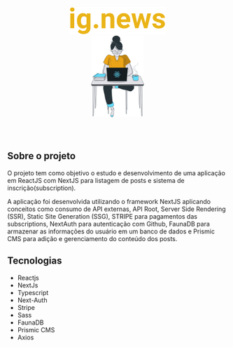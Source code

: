 <div align="center">
  <img src=".github/logo.svg"/>
</div>
<div align="center">
  <img src=".github/avatar.svg" width="120"/>
</div>
</br>
</br>

#

## Sobre o projeto

O projeto tem como objetivo o estudo e desenvolvimento de uma aplicação em ReactJS com NextJS para listagem de posts e sistema de inscrição(subscription).

A aplicação foi desenvolvida utilizando o framework NextJS aplicando conceitos como consumo de API externas, API Root, Server Side Rendering (SSR), Static Site Generation (SSG), STRIPE para pagamentos das subscriptions, NextAuth para autenticação com Github, FaunaDB para armazenar as informações do usuário em um banco de dados e Prismic CMS para adição e gerenciamento do conteúdo dos posts.

## Tecnologias

- Reactjs
- NextJs
- Typescript
- Next-Auth
- Stripe
- Sass
- FaunaDB
- Prismic CMS
- Axios
